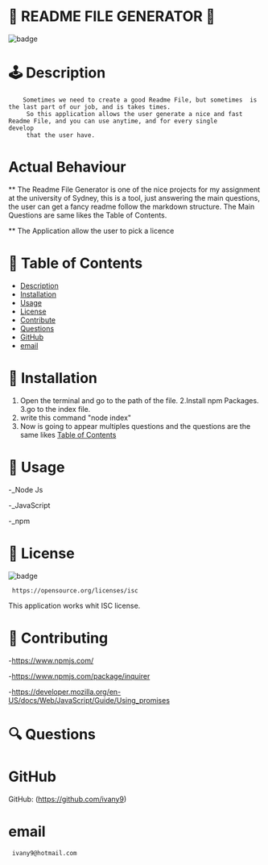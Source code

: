
  
  # 🥇 README FILE GENERATOR  🥇
   
         
  ![badge](https://img.shields.io/badge/license-ISC-brightgreen)
  
     
  #  🕹️ Description
        Sometimes we need to create a good Readme File, but sometimes  is the last part of our job, and is takes times.
         So this application allows the user generate a nice and fast Readme File, and you can use anytime, and for every single            develop
         that the user have.
  # Actual Behaviour
  
  ** The Readme File Generator is one of the nice projects for my assignment at the university of Sydney,
     this is a tool, just answering  the main questions, the user can get a fancy readme follow the markdown structure.
     The Main Questions are same likes the Table of Contents.
     
   ** The Application allow the user to pick a licence     
   


   #  🎫  Table of Contents
    
  - [Description](#description)
  - [Installation](#installation)
  - [Usage](#usage)
  - [License](#license)
  - [Contribute](#contribute)
  - [Questions](#questions)
  - [GitHub](#github)
  - [email](#email)
  
      
  # 🔌 Installation
   
   1. Open the terminal and go to the path of the file.
   2.Install npm Packages.
   3.go to the index file.
   4. write this command "node index"
   5. Now is going to appear multiples questions and the questions are the same likes [Table of Contents](#t)
  

  # 🌂 Usage
   
   -_Node Js
   
   -_JavaScript
   
   -_npm
   
   
   
  # 🎎 License
  ![badge](https://img.shields.io/badge/license-ISC-brightgreen)


  
     https://opensource.org/licenses/isc

  This application works whit  ISC license. 
  #  🎎  Contributing
  
  -https://www.npmjs.com/
  
  -https://www.npmjs.com/package/inquirer
 
  -https://developer.mozilla.org/en-US/docs/Web/JavaScript/Guide/Using_promises
  
  
  # 🔍 Questions
   
   
   
  # GitHub  
  
   GitHub: (https://github.com/ivany9)
   
  # email
  
     ivany9@hotmail.com
  
      
